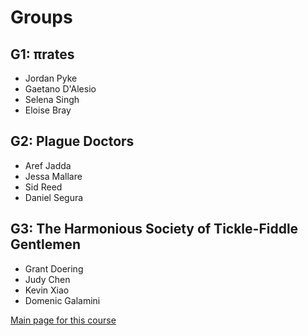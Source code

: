 # Groups

## G1: πrates

- Jordan Pyke
- Gaetano D'Alesio
- Selena Singh
- Eloise Bray

## G2: Plague Doctors

- Aref Jadda
- Jessa Mallare
- Sid Reed
- Daniel Segura

## G3: The Harmonious Society of Tickle-Fiddle Gentlemen

- Grant Doering
- Judy Chen
- Kevin Xiao
- Domenic Galamini

[Main page for this course](.)
